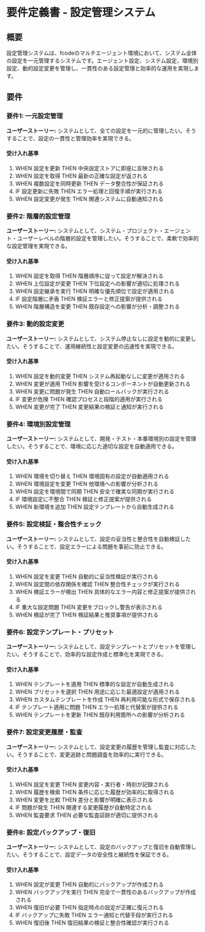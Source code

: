# 要件定義書 - 設定管理システム

## 概要

設定管理システムは、fcodeのマルチエージェント環境において、システム全体の設定を一元管理するシステムです。エージェント設定、システム設定、環境別設定、動的設定変更を管理し、一貫性のある設定管理と効率的な運用を実現します。

## 要件

### 要件1: 一元設定管理

**ユーザーストーリー:** システムとして、全ての設定を一元的に管理したい。そうすることで、設定の一貫性と管理効率を実現できる。

#### 受け入れ基準

1. WHEN 設定を更新 THEN 中央設定ストアに即座に反映される
2. WHEN 設定を取得 THEN 最新の正確な設定が返される
3. WHEN 複数設定を同時更新 THEN データ整合性が保証される
4. IF 設定更新に失敗 THEN エラー処理と回復手順が実行される
5. WHEN 設定変更が発生 THEN 関連システムに自動通知される

### 要件2: 階層的設定管理

**ユーザーストーリー:** システムとして、システム・プロジェクト・エージェント・ユーザーレベルの階層的設定を管理したい。そうすることで、柔軟で効率的な設定管理を実現できる。

#### 受け入れ基準

1. WHEN 設定を取得 THEN 階層順序に従って設定が解決される
2. WHEN 上位設定が変更 THEN 下位設定への影響が適切に処理される
3. WHEN 設定継承を実行 THEN 明確な優先順位で設定が適用される
4. IF 設定階層に矛盾 THEN 検証エラーと修正提案が提供される
5. WHEN 階層構造を変更 THEN 既存設定への影響が分析・調整される

### 要件3: 動的設定変更

**ユーザーストーリー:** システムとして、システム停止なしに設定を動的に変更したい。そうすることで、運用継続性と設定変更の迅速性を実現できる。

#### 受け入れ基準

1. WHEN 設定を動的変更 THEN システム再起動なしに変更が適用される
2. WHEN 変更が適用 THEN 影響を受けるコンポーネントが自動更新される
3. WHEN 変更に問題が発生 THEN 自動ロールバックが実行される
4. IF 変更が危険 THEN 確認プロセスと段階的適用が実行される
5. WHEN 変更が完了 THEN 変更結果の検証と通知が実行される

### 要件4: 環境別設定管理

**ユーザーストーリー:** システムとして、開発・テスト・本番環境別の設定を管理したい。そうすることで、環境に応じた適切な設定を自動適用できる。

#### 受け入れ基準

1. WHEN 環境を切り替え THEN 環境固有の設定が自動適用される
2. WHEN 環境設定を変更 THEN 他環境への影響が分析される
3. WHEN 設定を環境間で同期 THEN 安全で確実な同期が実行される
4. IF 環境設定に不整合 THEN 検証と修正提案が提供される
5. WHEN 新環境を追加 THEN 設定テンプレートから自動生成される

### 要件5: 設定検証・整合性チェック

**ユーザーストーリー:** システムとして、設定の妥当性と整合性を自動検証したい。そうすることで、設定エラーによる問題を事前に防止できる。

#### 受け入れ基準

1. WHEN 設定を変更 THEN 自動的に妥当性検証が実行される
2. WHEN 設定間の依存関係を確認 THEN 整合性チェックが実行される
3. WHEN 検証エラーが検出 THEN 具体的なエラー内容と修正提案が提供される
4. IF 重大な設定問題 THEN 変更をブロックし警告が表示される
5. WHEN 検証が完了 THEN 検証結果と推奨事項が提供される

### 要件6: 設定テンプレート・プリセット

**ユーザーストーリー:** システムとして、設定テンプレートとプリセットを管理したい。そうすることで、効率的な設定作成と標準化を実現できる。

#### 受け入れ基準

1. WHEN テンプレートを適用 THEN 標準的な設定が自動生成される
2. WHEN プリセットを選択 THEN 用途に応じた最適設定が適用される
3. WHEN カスタムテンプレートを作成 THEN 再利用可能な形式で保存される
4. IF テンプレート適用に問題 THEN エラー処理と代替案が提供される
5. WHEN テンプレートを更新 THEN 既存利用箇所への影響が分析される

### 要件7: 設定変更履歴・監査

**ユーザーストーリー:** システムとして、設定変更の履歴を管理し監査に対応したい。そうすることで、変更追跡と問題調査を効率的に実行できる。

#### 受け入れ基準

1. WHEN 設定を変更 THEN 変更内容・実行者・時刻が記録される
2. WHEN 履歴を検索 THEN 条件に応じた履歴が効率的に取得される
3. WHEN 変更を比較 THEN 差分と影響が明確に表示される
4. IF 問題が発生 THEN 関連する変更履歴が自動特定される
5. WHEN 監査要求 THEN 必要な監査証跡が適切に提供される

### 要件8: 設定バックアップ・復旧

**ユーザーストーリー:** システムとして、設定のバックアップと復旧を自動管理したい。そうすることで、設定データの安全性と継続性を保証できる。

#### 受け入れ基準

1. WHEN 設定が変更 THEN 自動的にバックアップが作成される
2. WHEN バックアップを実行 THEN 完全で一貫性のあるバックアップが作成される
3. WHEN 復旧が必要 THEN 指定時点の設定が正確に復元される
4. IF バックアップに失敗 THEN エラー通知と代替手段が実行される
5. WHEN 復旧後 THEN 復旧結果の検証と整合性確認が実行される
